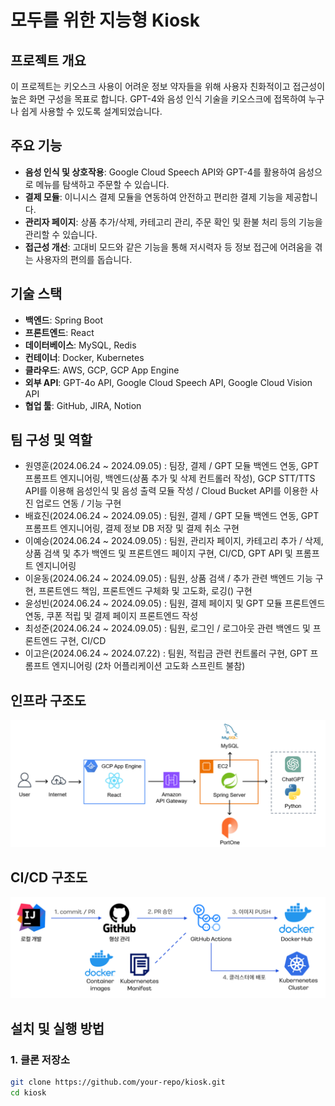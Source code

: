 # 모두를 위한 지능형 Kiosk

## 프로젝트 개요
이 프로젝트는 키오스크 사용이 어려운 정보 약자들을 위해 사용자 친화적이고 접근성이 높은 화면 구성을 목표로 합니다. GPT-4와 음성 인식 기술을 키오스크에 접목하여 누구나 쉽게 사용할 수 있도록 설계되었습니다.

## 주요 기능
- **음성 인식 및 상호작용**: Google Cloud Speech API와 GPT-4를 활용하여 음성으로 메뉴를 탐색하고 주문할 수 있습니다.
- **결제 모듈**: 이니시스 결제 모듈을 연동하여 안전하고 편리한 결제 기능을 제공합니다.
- **관리자 페이지**: 상품 추가/삭제, 카테고리 관리, 주문 확인 및 환불 처리 등의 기능을 관리할 수 있습니다.
- **접근성 개선**: 고대비 모드와 같은 기능을 통해 저시력자 등 정보 접근에 어려움을 겪는 사용자의 편의를 돕습니다.

## 기술 스택
- **백엔드**: Spring Boot
- **프론트엔드**: React
- **데이터베이스**: MySQL, Redis
- **컨테이너**: Docker, Kubernetes
- **클라우드**: AWS, GCP, GCP App Engine
- **외부 API**: GPT-4o API, Google Cloud Speech API, Google Cloud Vision API
- **협업 툴**: GitHub, JIRA, Notion

## 팀 구성 및 역할

* 원영훈(2024.06.24 ~ 2024.09.05) : 팀장, 결제 / GPT 모듈 백엔드 연동, GPT 프롬프트 엔지니어링, 백엔드(상품 추가 및 삭제 컨트롤러 작성), GCP STT/TTS API를 이용해 음성인식 및 음성 출력 모듈 작성 / Cloud Bucket API를 이용한 사진 업로드 연동 / 기능 구현
* 배효진(2024.06.24 ~ 2024.09.05) : 팀원, 결제 / GPT 모듈 백엔드 연동, GPT 프롬프트 엔지니어링, 결제 정보 DB 저장 및 결제 취소 구현
* 이예승(2024.06.24 ~ 2024.09.05) : 팀원, 관리자 페이지, 카테고리 추가 / 삭제, 상품 검색 및 추가 백엔드 및 프론트엔드 페이지 구현, CI/CD, GPT API 및 프롬프트 엔지니어링
* 이윤동(2024.06.24 ~ 2024.09.05) : 팀원, 상품 검색 / 추가 관련 백엔드 기능 구현, 프론트엔드 책임, 프론트엔드 구체화 및 고도화, 로깅() 구현
* 윤성빈(2024.06.24 ~ 2024.09.05) : 팀원, 결제 페이지 및 GPT 모듈 프론트엔드 연동, 쿠폰 적립 및 결제 페이지 프론트엔드 작성
* 최성준(2024.06.24 ~ 2024.09.05) : 팀원, 로그인 / 로그아웃 관련 백엔드 및 프론트엔드 구현, CI/CD
* 이고은(2024.06.24 ~ 2024.07.22) : 팀원, 적립금 관련 컨트롤러 구현, GPT 프롬프트 엔지니어링 (2차 어플리케이션 고도화 스프린트 불참)

## 인프라 구조도
<img src="src/main/resources/asset/img_1.png">

## CI/CD 구조도
<img src="src/main/resources/asset/img.png">

## 설치 및 실행 방법
### 1. 클론 저장소
```bash
git clone https://github.com/your-repo/kiosk.git
cd kiosk
```

